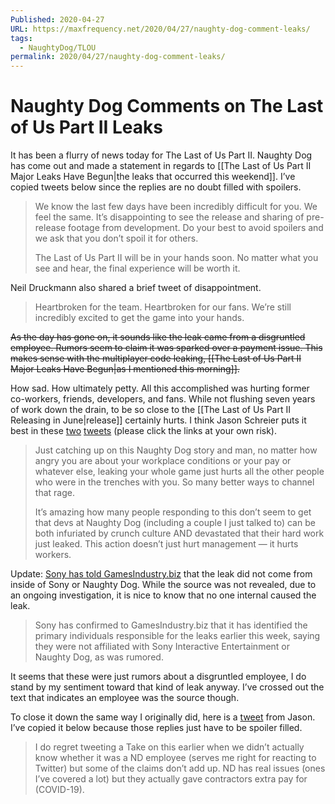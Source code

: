 ```yaml
---
Published: 2020-04-27
URL: https://maxfrequency.net/2020/04/27/naughty-dog-comment-leaks/
tags:
  - NaughtyDog/TLOU
permalink: 2020/04/27/naughty-dog-comment-leaks/
---
```

# Naughty Dog Comments on The Last of Us Part II Leaks

It has been a flurry of news today for The Last of Us Part II. Naughty Dog has come out and made a statement in regards to [[The Last of Us Part II Major Leaks Have Begun|the leaks that occurred this weekend]]. I’ve copied tweets below since the replies are no doubt filled with spoilers.

> We know the last few days have been incredibly difficult for you. We feel the same. It’s disappointing to see the release and sharing of pre-release footage from development. Do your best to avoid spoilers and we ask that you don’t spoil it for others.
>
> The Last of Us Part II will be in your hands soon. No matter what you see and hear, the final experience will be worth it.

Neil Druckmann also shared a brief tweet of disappointment.

> Heartbroken for the team. Heartbroken for our fans. We’re still incredibly excited to get the game into your hands.

~~As the day has gone on, it sounds like the leak came from a disgruntled employee. Rumors seem to claim it was sparked over a payment issue. This makes sense with the multiplayer code leaking, [[The Last of Us Part II Major Leaks Have Begun|as I mentioned this morning]].~~

How sad. How ultimately petty. All this accomplished was hurting former co-workers, friends, developers, and fans. While not flushing seven years of work down the drain, to be so close to the [[The Last of Us Part II Releasing in June|release]] certainly hurts. I think Jason Schreier puts it best in these [two](https://twitter.com/jasonschreier/status/1254832952057434113) [tweets](https://twitter.com/jasonschreier/status/1254845187941072898) (please click the links at your own risk).

> Just catching up on this Naughty Dog story and man, no matter how angry you are about your workplace conditions or your pay or whatever else, leaking your whole game just hurts all the other people who were in the trenches with you. So many better ways to channel that rage.
>
> It’s amazing how many people responding to this don’t seem to get that devs at Naughty Dog (including a couple I just talked to) can be both infuriated by crunch culture AND devastated that their hard work just leaked. This action doesn’t just hurt management — it hurts workers.

Update: [Sony has told GamesIndustry.biz](https://www.gamesindustry.biz/articles/2020-04-27-the-last-of-us-part-2-leaked-online) that the leak did not come from inside of Sony or Naughty Dog. While the source was not revealed, due to an ongoing investigation, it is nice to know that no one internal caused the leak.

> Sony has confirmed to GamesIndustry.biz that it has identified the primary individuals responsible for the leaks earlier this week, saying they were not affiliated with Sony Interactive Entertainment or Naughty Dog, as was rumored.

It seems that these were just rumors about a disgruntled employee, I do stand by my sentiment toward that kind of leak anyway. I’ve crossed out the text that indicates an employee was the source though.

To close it down the same way I originally did, here is a [tweet](https://twitter.com/jasonschreier/status/1255977949175693312) from Jason. I’ve copied it below because those replies just have to be spoiler filled.

> I do regret tweeting a Take on this earlier when we didn’t actually know whether it was a ND employee (serves me right for reacting to Twitter) but some of the claims don’t add up. ND has real issues (ones I’ve covered a lot) but they actually gave contractors extra pay for (COVID-19).
